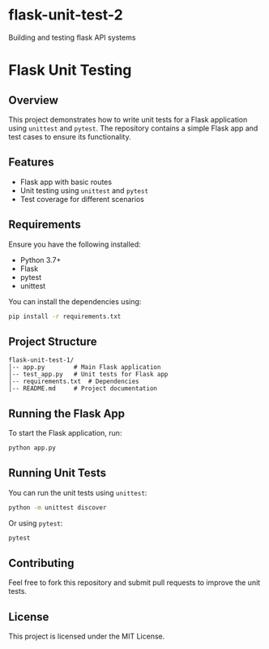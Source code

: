 # flask-unit-test-2
Building and testing flask API systems

# Flask Unit Testing

## Overview
This project demonstrates how to write unit tests for a Flask application using `unittest` and `pytest`. The repository contains a simple Flask app and test cases to ensure its functionality.

## Features
- Flask app with basic routes
- Unit testing using `unittest` and `pytest`
- Test coverage for different scenarios

## Requirements
Ensure you have the following installed:
- Python 3.7+
- Flask
- pytest
- unittest

You can install the dependencies using:
```sh
pip install -r requirements.txt
```

## Project Structure
```
flask-unit-test-1/
│-- app.py        # Main Flask application
│-- test_app.py   # Unit tests for Flask app
│-- requirements.txt  # Dependencies
│-- README.md     # Project documentation
```

## Running the Flask App
To start the Flask application, run:
```sh
python app.py
```

## Running Unit Tests
You can run the unit tests using `unittest`:
```sh
python -m unittest discover
```
Or using `pytest`:
```sh
pytest
```

## Contributing
Feel free to fork this repository and submit pull requests to improve the unit tests.

## License
This project is licensed under the MIT License.

